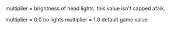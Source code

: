 multiplier = brightness of head lights.
this value isn't capped afaik.

multiplier = 0.0 no lights
multiplier = 1.0 default game value
